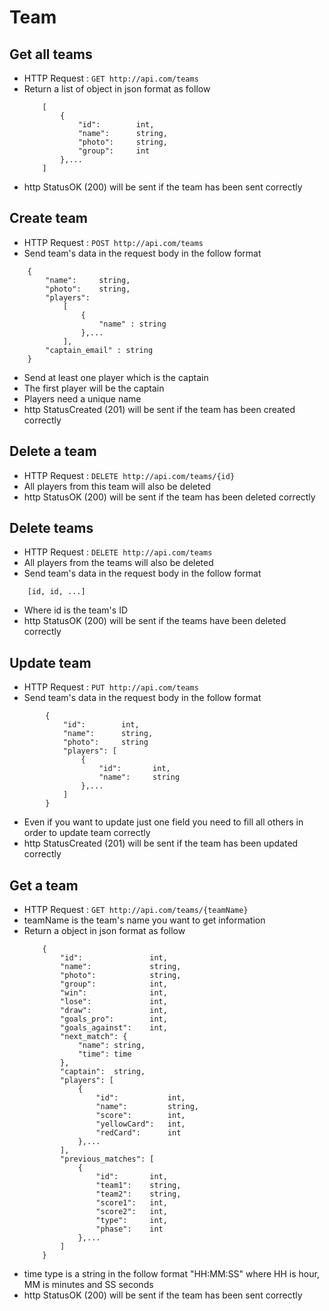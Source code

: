 # Team

## Get all teams
* HTTP Request : ```GET http://api.com/teams```
* Return a list of object in json format as follow
    ``` 
        [
            {
                "id":        int,    
                "name":      string, 
                "photo":     string,
                "group":     int    
            },...
        ]
    ```
* http StatusOK (200) will be sent if the team has been sent correctly

## Create team
* HTTP Request : ```POST http://api.com/teams```
* Send team's data in the request body in the follow format 
``` 
    {
        "name":     string,
        "photo":    string,
        "players": 
            [
                {
                    "name" : string		
                },...
            ],
        "captain_email" : string
    }
```
* Send at least one player which is the captain
* The first player will be the captain
* Players need a unique name
* http StatusCreated (201) will be sent if the team has been created correctly

## Delete a team
* HTTP Request : ```DELETE http://api.com/teams/{id}```
* All players from this team will also be deleted
* http StatusOK (200) will be sent if the team has been deleted correctly

## Delete teams
* HTTP Request : ```DELETE http://api.com/teams```
* All players from the teams will also be deleted
* Send team's data in the request body in the follow format
``` 
    [id, id, ...]
```
* Where id is the team's ID
* http StatusOK (200) will be sent if the teams have been deleted correctly

## Update team
* HTTP Request : ```PUT http://api.com/teams```
* Send team's data in the request body in the follow format
``` 
        {  
            "id":        int,
            "name":      string,
            "photo":     string
            "players": [
                {  
                    "id":       int,
                    "name":     string 
                },...
            ]
        }
```
* Even if you want to update just one field you need to fill all others in order to update team correctly
* http StatusCreated (201) will be sent if the team has been updated correctly

## Get a team
* HTTP Request : ```GET http://api.com/teams/{teamName}```
* teamName is the team's name you want to get information
* Return a object in json format as follow
    ``` 
        {
            "id":               int,
            "name":             string,
            "photo":            string,
            "group":            int,
            "win":              int,
            "lose":             int,
            "draw":             int,
            "goals_pro":        int,
            "goals_against":    int,
            "next_match": {
                "name": string,
                "time": time
            },
            "captain":  string,
            "players": [
                {
                    "id":           int,
                    "name":         string,
                    "score":        int,
                    "yellowCard":   int,
                    "redCard":      int
                },...
            ],
            "previous_matches": [
                {
                    "id":       int,
                    "team1":    string,
                    "team2":    string,
                    "score1":   int,
                    "score2":   int,
                    "type":     int,
                    "phase":    int
                },...
            ]
        }
    ```
* time type is a string in the follow format "HH:MM:SS" where HH is hour, MM is minutes and SS seconds
* http StatusOK (200) will be sent if the team has been sent correctly
